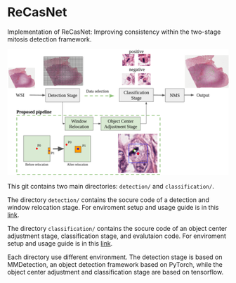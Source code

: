 # ReCasNet
Implementation of ReCasNet: Improving consistency within the two-stage mitosis detection framework.

![image info](./img/main.png)

This git contains two main directories: `detection/` and `classification/`.

The directory `detection/` contains the socure code of a detection and window relocation stage. For enviroment setup and usage guide is in this <a href="https://github.com/cmb-chula/ReCasNet/tree/master/classification" title="">link</a>.


The directory `classification/` contains the socure code of an object center adjustment stage, classification stage, and evalutaion code. For enviroment setup and usage guide is in this <a href="https://github.com/schwanabc/ReCasNet/tree/staging/classification" title="">link</a>.

Each directory use different environment. The detection stage is based on MMDetection, an object detection framework based on PyTorch, while the object center adjustment and classification stage are based on tensorflow. 

